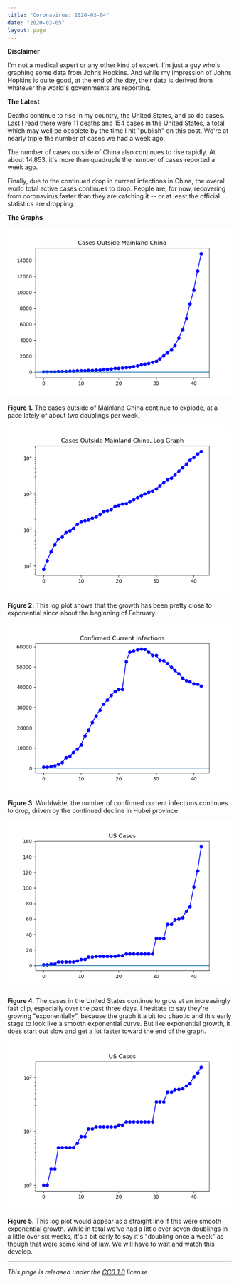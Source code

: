 ```yaml
---
title: "Coronavirus: 2020-03-04"
date: "2020-03-05"
layout: page
---
```


**Disclaimer**

I'm not a medical expert or any other kind of expert. I'm just a guy who's
graphing some data from Johns Hopkins. And while my impression of Johns Hopkins
is quite good, at the end of the day, their data is derived from whatever the
world's governments are reporting.

**The Latest**

Deaths continue to rise in my country, the United States, and so do cases. Last
I read there were 11 deaths and 154 cases in the United States, a total which
may well be obsolete by the time I hit "publish" on this post. We're at nearly
triple the number of cases we had a week ago.

The number of cases outside of China also continues to rise rapidly. At about
14,853, it's more than quadruple the number of cases reported a week ago.

Finally, due to the continued drop in current infections in China, the overall
world total active cases continues to drop. People are, for now, recovering
from coronavirus faster than they are catching it -- or at least the official
statistics are dropping.

**The Graphs**

![](../../i/28.png)

**Figure 1.** The cases outside of Mainland China continue to explode, at a
pace lately of about two doublings per week.

![](../../i/29.png)

**Figure 2.** This log plot shows that the growth has been pretty close to
exponential since about the beginning of February.

![](../../i/30.png)

**Figure 3**. Worldwide, the number of confirmed current infections continues
to drop, driven by the continued decline in Hubei province.

![](../../i/2a.png)

**Figure 4**. The cases in the United States continue to grow at an
increasingly fast clip, especially over the past three days. I hesitate to say
they're growing "exponentially", because the graph it a bit too chaotic and
this early stage to look like a smooth exponential curve. But like exponential
growth, it does start out slow and get a lot faster toward the end of the
graph.

![](../../i/2b.png)

**Figure 5.** This log plot would appear as a straight line if this were smooth
exponential growth. While in total we've had a little over seven doublings in a
little over six weeks, it's a bit early to say it's "doubling once a week" as
though that were some kind of law. We will have to wait and watch this develop.

---

_This page is released under the [CC0
1.0](https://creativecommons.org/publicdomain/zero/1.0/) license._

